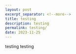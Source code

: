 ```yaml
---
layout: post
excerpt_separator: <!--more-->
title: testing
description: testing
permalink: testing/
date: 2023-11-25
---
```


testing testing
